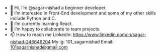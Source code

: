 - 👋 Hi, I’m @sagar-nishad a beginner developer. 
- 👀 I’m interested in Front-End development and some of my other skills include Python and C. 
- 🌱 I’m currently learning React. 
- 💞️ I’m happy to collaborate to team projects. 
- 📫 How to reach me
LinkedIn:
https://www.linkedin.com/in/sagar-nishad-246646204
My ig:
101_sagarnishad
Email:
101sagarnishad@gmail.com
<!---
sagar-nishad/sagar-nishad is a ✨ special ✨ repository because its `README.md` (this file) appears on your GitHub profile.
You can click the Preview link to take a look at your changes.
--->
